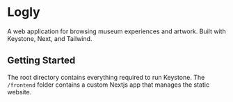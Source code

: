 # Logly
A web application for browsing museum experiences and artwork. Built with Keystone, Next, and Tailwind.

## Getting Started
The root directory contains everything required to run Keystone. 
The `/frontend` folder contains a custom Nextjs app that manages the static website.
